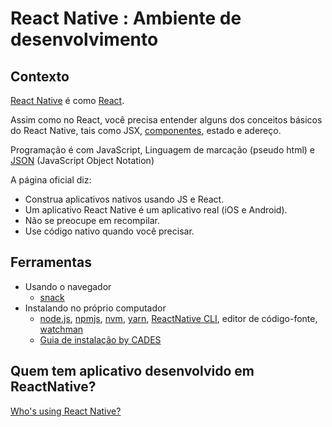 

# [](#header-1) React Native : Ambiente de desenvolvimento

## [](#header-2) Contexto

[React Native](http://facebook.github.io/react-native/) é como [React](https://reactjs.org).

Assim como no React, você precisa entender alguns dos conceitos básicos do React Native, tais como JSX, [componentes](components), estado e adereço.

Programação é com JavaScript, Linguagem de marcação (pseudo html) e [JSON](https://www.w3schools.com/js/js_json_intro.asp) (JavaScript Object Notation)

A página oficial diz:

- Construa aplicativos nativos usando JS e React.
- Um aplicativo React Native é um aplicativo real (iOS e Android).
- Não se preocupe em recompilar.
- Use código nativo quando você precisar.

## [](#header-2) Ferramentas

- Usando o navegador
  - [snack](https://snack.expo.io/)
- Instalando no próprio computador
  - [node.js](https://nodejs.org), [npmjs](https://www.npmjs.com), [nvm](https://github.com/creationix/nvm), [yarn](https://yarnpkg.com/), [ReactNative CLI](https://facebook.github.io/react-native/), editor de código-fonte, [watchman](https://facebook.github.io/watchman/)
  - [Guia de instalação by CADES](https://github.com/cades-ifrn/minicurso-react-native-wtads/blob/master/install.md)

## [](#header-2) Quem tem aplicativo desenvolvido em ReactNative?

[Who's using React Native?](http://facebook.github.io/react-native/showcase.html)